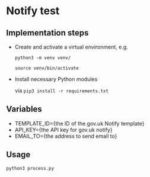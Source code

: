 # Notify test

## Implementation steps

- Create and activate a virtual environment, e.g.

  `python3 -m venv venv/`
  
  `source venv/bin/activate`

- Install necessary Python modules 

  via `pip3 install -r requirements.txt`

## Variables

- TEMPLATE_ID={the ID of the gov.uk Notify template}
- API_KEY={the API key for gov.uk notify}
- EMAIL_TO={the address to send email to}

## Usage

`python3 process.py`
